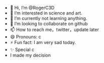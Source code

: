 - 👋 Hi, I’m @RogerC3D
- 👀 I’m interested in science and art.
- 🌱 I’m currently not learning anything.
- 💞️ I’m looking to collaborate on github
- 📫 How to reach me，twitter，update later
- 😄 Pronouns: c
- ⚡ Fun fact: I am very sad today.
- ✨ Special c
- I made my decision

<!---
RogerC3D/RogerC3D is a ✨ special ✨ repository because its `README.md` (this file) appears on your GitHub profile.
You can click the Preview link to take a look at your changes.
--->
